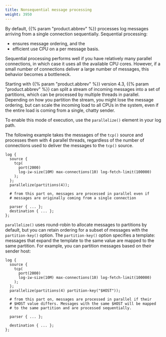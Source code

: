 ```yaml
---
title: Nonsequential message processing
weight: 3950
---
```


By default, {{% param "product.abbrev" %}} processes log messages arriving from a single connection sequentially. Sequential processing:

- ensures message ordering, and the
- efficient use CPU on a per message basis.

Sequential processing performs well if you have relatively many parallel connections, in which case it uses all the available CPU cores. However, if a small number of connections deliver a large number of messages, this behavior becomes a bottleneck.

Starting with {{% param "product.abbrev" %}} version 4.3, {{% param "product.abbrev" %}} can split a stream of incoming messages into a set of partitions, which can be processed by multiple threads in parallel. Depending on how you partition the stream, you might lose the message ordering, but can scale the incoming load to all CPUs in the system, even if the entire load is coming from a single, chatty sender.

To enable this mode of execution, use the `parallelize()` element in your log path.

The following example takes the messages of the `tcp()` source and processes them with 4 parallel threads, regardless of the number of connections used to deliver the messages to the `tcp()` source.

```shell
log {
  source {
    tcp(
      port(2000)
      log-iw-size(10M) max-connections(10) log-fetch-limit(100000)
    );
  };
  parallelize(partitions(4));

  # from this part on, messages are processed in parallel even if
  # messages are originally coming from a single connection

  parser { ... };
  destination { ... };
};
```

`parallelize()` uses round-robin to allocate messages to partitions by default, but you can retain ordering for a subset of messages with the `partition-key()` option. The `partition-key()` option specifies a template: messages that expand the template to the same value are mapped to the same partition. For example, you can partition messages based on their sender host:

```shell
log {
  source {
    tcp(
      port(2000)
      log-iw-size(10M) max-connections(10) log-fetch-limit(100000)
    );
  };
  parallelize(partitions(4) partition-key("$HOST"));

  # from this part on, messages are processed in parallel if their
  # $HOST value differs. Messages with the same $HOST will be mapped
  # to the same partition and are processed sequentially.

  parser { ... };

  destination { ... };
};
```
